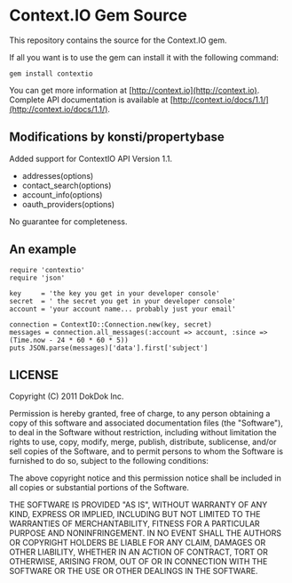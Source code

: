 Context.IO Gem Source
=====================

This repository contains the source for the Context.IO gem.

If all you want is to use the gem can install it with the following command:

    gem install contextio

You can get more information at [http://context.io](http://context.io).  Complete API documentation is available at [http://context.io/docs/1.1/](http://context.io/docs/1.1/).

Modifications by konsti/propertybase
------------------------------------
Added support for ContextIO API Version 1.1.
  * addresses(options)
  * contact_search(options)
  * account_info(options)
  * oauth_providers(options)
  
No guarantee for completeness.

An example
----------

    require 'contextio'
    require 'json'

    key     = 'the key you get in your developer console'
    secret  = ' the secret you get in your developer console'
    account = 'your account name... probably just your email'

    connection = ContextIO::Connection.new(key, secret)
    messages = connection.all_messages(:account => account, :since => (Time.now - 24 * 60 * 60 * 5))
    puts JSON.parse(messages)['data'].first['subject']

LICENSE
-------

Copyright (C) 2011 DokDok Inc.

Permission is hereby granted, free of charge, to any person obtaining a copy of this software and associated documentation files (the "Software"), to deal in the Software without restriction, including without limitation the rights to use, copy, modify, merge, publish, distribute, sublicense, and/or sell copies of the Software, and to permit persons to whom the Software is furnished to do so, subject to the following conditions:

The above copyright notice and this permission notice shall be included in all copies or substantial portions of the Software.

THE SOFTWARE IS PROVIDED "AS IS", WITHOUT WARRANTY OF ANY KIND, EXPRESS OR IMPLIED, INCLUDING BUT NOT LIMITED TO THE WARRANTIES OF MERCHANTABILITY, FITNESS FOR A PARTICULAR PURPOSE AND NONINFRINGEMENT. IN NO EVENT SHALL THE AUTHORS OR COPYRIGHT HOLDERS BE LIABLE FOR ANY CLAIM, DAMAGES OR OTHER LIABILITY, WHETHER IN AN ACTION OF CONTRACT, TORT OR OTHERWISE, ARISING FROM, OUT OF OR IN CONNECTION WITH THE SOFTWARE OR THE USE OR OTHER DEALINGS IN THE SOFTWARE.  
